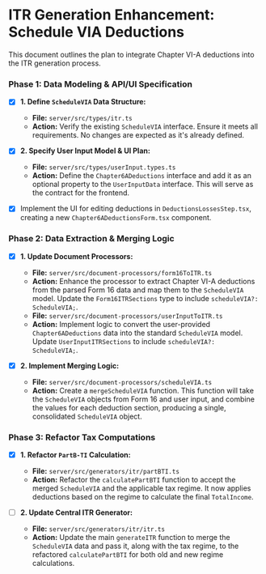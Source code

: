 # ITR Generation Enhancement: Schedule VIA Deductions

This document outlines the plan to integrate Chapter VI-A deductions into the ITR generation process.

### Phase 1: Data Modeling & API/UI Specification

- [x] **1. Define `ScheduleVIA` Data Structure:**
    -   **File:** `server/src/types/itr.ts`
    -   **Action:** Verify the existing `ScheduleVIA` interface. Ensure it meets all requirements. No changes are expected as it's already defined.

- [x] **2. Specify User Input Model & UI Plan:**
    -   **File:** `server/src/types/userInput.types.ts`
    -   **Action:** Define the `Chapter6ADeductions` interface and add it as an optional property to the `UserInputData` interface. This will serve as the contract for the frontend.
- [x] Implement the UI for editing deductions in `DeductionsLossesStep.tsx`, creating a new `Chapter6ADeductionsForm.tsx` component.

### Phase 2: Data Extraction & Merging Logic

- [x] **1. Update Document Processors:**
    -   **File:** `server/src/document-processors/form16ToITR.ts`
    -   **Action:** Enhance the processor to extract Chapter VI-A deductions from the parsed Form 16 data and map them to the `ScheduleVIA` model. Update the `Form16ITRSections` type to include `scheduleVIA?: ScheduleVIA;`.
    -   **File:** `server/src/document-processors/userInputToITR.ts`
    -   **Action:** Implement logic to convert the user-provided `Chapter6ADeductions` data into the standard `ScheduleVIA` model. Update `UserInputITRSections` to include `scheduleVIA?: ScheduleVIA;`.

- [x] **2. Implement Merging Logic:**
    -   **File:** `server/src/document-processors/scheduleVIA.ts`
    -   **Action:** Create a `mergeScheduleVIA` function. This function will take the `ScheduleVIA` objects from Form 16 and user input, and combine the values for each deduction section, producing a single, consolidated `ScheduleVIA` object.

### Phase 3: Refactor Tax Computations

- [x] **1. Refactor `PartB-TI` Calculation:**
    -   **File:** `server/src/generators/itr/partBTI.ts`
    -   **Action:** Refactor the `calculatePartBTI` function to accept the merged `ScheduleVIA` and the applicable tax regime. It now applies deductions based on the regime to calculate the final `TotalIncome`.

- [ ] **2. Update Central ITR Generator:**
    -   **File:** `server/src/generators/itr/itr.ts`
    -   **Action:** Update the main `generateITR` function to merge the `ScheduleVIA` data and pass it, along with the tax regime, to the refactored `calculatePartBTI` for both old and new regime calculations. 
